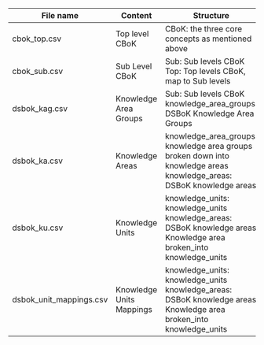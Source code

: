 | File name               | Content                                          | Structure                                           |
| ----------------------- | ------------------------------------------------ | --------------------------------------------------- |
| cbok_top.csv            | Top level CBoK                                   | CBoK: the three core concepts as mentioned above   |
| cbok_sub.csv            | Sub Level CBoK                                   | Sub: Sub levels CBoK<br>Top: Top levels CBoK, map to Sub levels |
| dsbok_kag.csv           | Knowledge Area Groups                            | Sub: Sub levels CBoK<br>knowledge_area_groups: DSBoK Knowledge Area Groups |
| dsbok_ka.csv            | Knowledge Areas                                  | knowledge_area_groups: knowledge area groups broken down into knowledge areas<br>knowledge_areas: DSBoK knowledge areas |
| dsbok_ku.csv            | Knowledge Units                                  | knowledge_units: knowledge_units<br>knowledge_areas: DSBoK knowledge areas<br>Knowledge area broken_into knowledge_units |
| dsbok_unit_mappings.csv  | Knowledge Units Mappings                        | knowledge_units: knowledge_units<br>knowledge_areas: DSBoK knowledge areas<br>Knowledge area broken_into knowledge_units |
